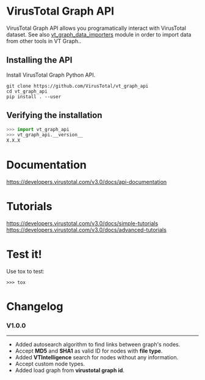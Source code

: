 # VirusTotal Graph API

VirusTotal Graph API allows you programatically interact with VirusTotal dataset. See also [vt_graph_data_importers](https://github.com/virustotal/vt-graph-data-importers) module in order to import data from other tools in VT Graph..

## Installing the API
Install VirusTotal Graph Python API.
```
git clone https://github.com/VirusTotal/vt_graph_api
cd vt_graph_api
pip install . --user
```

## Verifying the installation

```python
>>> import vt_graph_api
>>> vt_graph_api.__version__
X.X.X
```

# Documentation

https://developers.virustotal.com/v3.0/docs/api-documentation


# Tutorials

https://developers.virustotal.com/v3.0/docs/simple-tutorials  
https://developers.virustotal.com/v3.0/docs/advanced-tutorials

# Test it!

Use tox to test:

```
>>> tox
```

# Changelog

### V1.0.0
---
- Added autosearch algorithm to find links between graph's nodes.
- Accept **MD5** and **SHA1** as valid ID for nodes with **file type**.
- Added **VTIntelligence** search for nodes without any information.
- Accept custom node types.
- Added load graph from **virustotal graph id**.
